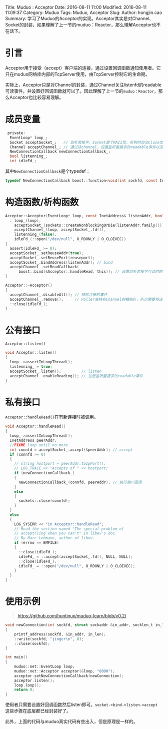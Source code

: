 Title: Muduo : Acceptor
Date: 2016-08-11 11:00
Modified: 2016-08-11 11:09:37
Category: Muduo 
Tags: Muduo, Acceptor
Slug: 
Author: hongjin.cao 
Summary: 学习了Muduo的Acceptor的实现。Acceptor其实是对Channel、Socket的封装，如果理解了上一节的muduo：Reactor，那么理解Acceptor也不在话下。

# 引言

Acceptor用于接受（accept）客户端的连接，通过设置回调函数通知使用者。它只在muduo网络库内部的TcpServer使用，由TcpServer控制它的生命期。

实际上，Acceptor只是对Channel的封装，通过Channel关注listenfd的readable可读事件，并设置好回调函数就可以了。因此理解了上一节的`muduo：Reactor`，那么Acceptor也比较容易理解。

# 成员变量

```c
 private:
  EventLoop* loop_;
  Socket acceptSocket_;   // 监听套接字，Socket是个RAII型，析构时自动close文件描述符
  Channel acceptChannel_; // 通过该channel，设置监听套接字的readable事件以及回调函数
  NewConnectionCallback newConnectionCallback_;
  bool listenning_;
  int idleFd_;
```

其中`NewConnectionCallback`是个typedef：
```c
typedef NewConnectionCallback boost::function<void(int sockfd, const InetAddress&)>
```

# 构造函数/析构函数

```c
Acceptor::Acceptor(EventLoop* loop, const InetAddress& listenAddr, bool reuseport)
  : loop_(loop),
    acceptSocket_(sockets::createNonblockingOrDie(listenAddr.family())), // socket
    acceptChannel_(loop, acceptSocket_.fd()),
    listenning_(false),
    idleFd_(::open("/dev/null", O_RDONLY | O_CLOEXEC))
{
  assert(idleFd_ >= 0);
  acceptSocket_.setReuseAddr(true);
  acceptSocket_.setReusePort(reuseport);
  acceptSocket_.bindAddress(listenAddr); // bind 
  acceptChannel_.setReadCallback(
      boost::bind(&Acceptor::handleRead, this)); // 设置监听套接字可读时的回调函数
}
```

```c
Acceptor::~Acceptor()
{
  acceptChannel_.disableAll(); // 移除注册的事件
  acceptChannel_.remove();     // Poller会持有Channel的裸指针，所以需要将该Channel从Poller中删除，避免Channel析构后，Poller持有空悬指针。
  ::close(idleFd_);
}

```

# 公有接口

`Acceptor::listen()`
```c
void Acceptor::listen()
{
  loop_->assertInLoopThread();
  listenning_ = true;
  acceptSocket_.listen();         // listen
  acceptChannel_.enableReading(); // 注册监听套接字的readable事件
}
```

# 私有接口

`Acceptor::handleRead()`在有新连接时被调用。

```c
void Acceptor::handleRead()
{
  loop_->assertInLoopThread();
  InetAddress peerAddr;
  //FIXME loop until no more
  int connfd = acceptSocket_.accept(&peerAddr); // accept
  if (connfd >= 0)
  {
    // string hostport = peerAddr.toIpPort();
    // LOG_TRACE << "Accepts of " << hostport;
    if (newConnectionCallback_)
    {
      newConnectionCallback_(connfd, peerAddr); // 执行用户回调
    }
    else
    {
      sockets::close(connfd);
    }
  }
  else
  {
    LOG_SYSERR << "in Acceptor::handleRead";
    // Read the section named "The special problem of
    // accept()ing when you can't" in libev's doc.
    // By Marc Lehmann, author of libev.
    if (errno == EMFILE)
    {
      ::close(idleFd_);
      idleFd_ = ::accept(acceptSocket_.fd(), NULL, NULL);
      ::close(idleFd_);
      idleFd_ = ::open("/dev/null", O_RDONLY | O_CLOEXEC);
    }
  }
}

```

# 使用示例

> https://github.com/huntinux/muduo-learn/blob/v0.2/

```c
void newConnection(int sockfd, struct sockaddr &in_addr, socklen_t in_len)
{
    printf_address(sockfd, &in_addr, in_len);
    ::write(sockfd, "jinger\n", 8);
    ::close(sockfd);
}

int main()
{
    muduo::net::EventLoop loop;
    muduo::net::Acceptor acceptor(&loop, "8090");
    acceptor.setNewConnectionCallback(newConnection);
    acceptor.listen();
    loop.loop();
    return 0;
}
```

使用者只需要设置好回调函数然后listen即可。`socket->bind->listen->accept` 这些步骤在底层都已经封装好了。

此外，上面的代码与muduo真实代码有些出入，但是原理是一样的。


